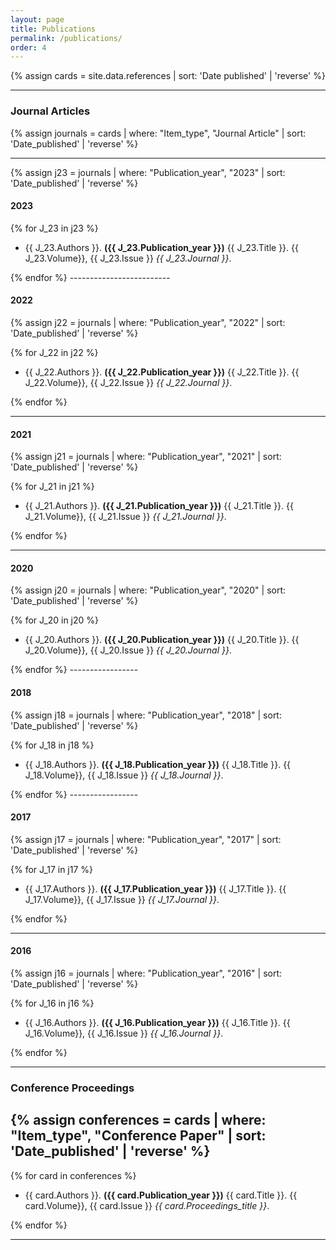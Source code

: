 ```yaml
---
layout: page
title: Publications
permalink: /publications/
order: 4
---
```


{% assign cards = site.data.references | sort: 'Date published' | 'reverse' %}

--------------
### Journal Articles
{% assign journals = cards | where: "Item_type", "Journal Article" | sort: 'Date_published' | 'reverse'  %}

-----------------
{% assign j23 = journals | where: "Publication_year", "2023" | sort: 'Date_published' | 'reverse'  %}
#### 2023

{% for J_23 in j23 %}
<ul>
<li> {{ J_23.Authors }}. <b>({{ J_23.Publication_year }})</b> {{ J_23.Title }}. {{ J_23.Volume}}, {{ J_23.Issue }} <i>{{ J_23.Journal }}</i>. </li>
</ul>
{% endfor %}
-------------------------

#### 2022

{% assign j22 = journals | where: "Publication_year", "2022" | sort: 'Date_published' | 'reverse'  %}

{% for J_22 in j22 %}
<ul>
<li> {{ J_22.Authors }}. <b>({{ J_22.Publication_year }})</b> {{ J_22.Title }}. {{ J_22.Volume}}, {{ J_22.Issue }} <i>{{ J_22.Journal }}</i>. </li>
</ul>
{% endfor %}

---------------------------

#### 2021
{% assign j21 = journals | where: "Publication_year", "2021" | sort: 'Date_published' | 'reverse'  %}

{% for J_21 in j21 %}
<ul>
<li> {{ J_21.Authors }}. <b>({{ J_21.Publication_year }})</b> {{ J_21.Title }}. {{ J_21.Volume}}, {{ J_21.Issue }} <i>{{ J_21.Journal }}</i>. </li>
</ul>
{% endfor %}

-----------------
#### 2020
{% assign j20 = journals | where: "Publication_year", "2020" | sort: 'Date_published' | 'reverse'  %}

{% for J_20 in j20 %}
<ul>
<li> {{ J_20.Authors }}. <b>({{ J_20.Publication_year }})</b> {{ J_20.Title }}. {{ J_20.Volume}}, {{ J_20.Issue }} <i>{{ J_20.Journal }}</i>. </li>
</ul>
{% endfor %}
-----------------


#### 2018
{% assign j18 = journals | where: "Publication_year", "2018" | sort: 'Date_published' | 'reverse'  %}

{% for J_18 in j18 %}
<ul>
<li> {{ J_18.Authors }}. <b>({{ J_18.Publication_year }})</b> {{ J_18.Title }}. {{ J_18.Volume}}, {{ J_18.Issue }} <i>{{ J_18.Journal }}</i>. </li>
</ul>
{% endfor %}
-----------------

#### 2017
{% assign j17 = journals | where: "Publication_year", "2017" | sort: 'Date_published' | 'reverse'  %}

{% for J_17 in j17 %}
<ul>
<li> {{ J_17.Authors }}. <b>({{ J_17.Publication_year }})</b> {{ J_17.Title }}. {{ J_17.Volume}}, {{ J_17.Issue }} <i>{{ J_17.Journal }}</i>. </li>
</ul>
{% endfor %}

-----------------
#### 2016
{% assign j16 = journals | where: "Publication_year", "2016" | sort: 'Date_published' | 'reverse'  %}

{% for J_16 in j16 %}
<ul>
<li> {{ J_16.Authors }}. <b>({{ J_16.Publication_year }})</b> {{ J_16.Title }}. {{ J_16.Volume}}, {{ J_16.Issue }} <i>{{ J_16.Journal }}</i>. </li>
</ul>
{% endfor %}


------------------
### Conference Proceedings
{% assign conferences = cards | where: "Item_type", "Conference Paper" | sort: 'Date_published' | 'reverse'  %}
-----------------

{% for card in conferences %}
<ul>
<li> {{ card.Authors }}. <b>({{ card.Publication_year }})</b> {{ card.Title }}. {{ card.Volume}}, {{ card.Issue }} <i>{{ card.Proceedings_title }}</i>. </li>
</ul>
{% endfor %}


---------------
